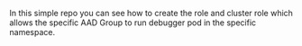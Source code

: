 In this simple repo you can see how to create the role and cluster role which allows the specific AAD Group to run debugger pod in the specific namespace.